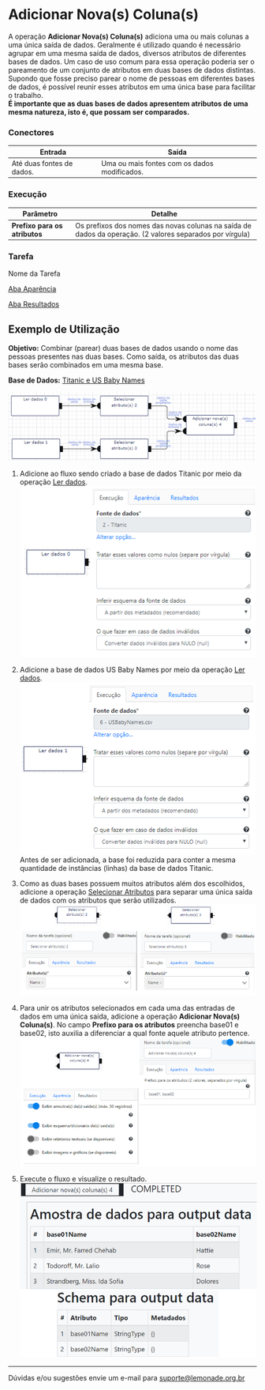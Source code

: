 # Adicionar Nova(s) Coluna(s)

A operação **Adicionar Nova(s) Coluna(s)** adiciona uma ou mais colunas a uma única saída de dados. Geralmente é utilizado quando é necessário agrupar em uma mesma saída de dados, diversos atributos de diferentes bases de dados. Um caso de uso comum para essa operação poderia ser o pareamento de um conjunto de atributos em duas bases de dados distintas. Supondo que fosse preciso parear o nome de pessoas em diferentes bases de dados, é possível reunir esses atributos em uma única base para facilitar o trabalho.\
**É importante que as duas bases de dados apresentem atributos de uma mesma natureza, isto é, que possam ser comparados.**



### Conectores
| Entrada | Saída |
| --- | --- |
| Até duas fontes de dados. | Uma ou mais fontes com os dados modificados. |


### Execução
| Parâmetro | Detalhe |
| --- | --- |
| **Prefixo para os atributos** | Os prefixos dos nomes das novas colunas na saída de dados da operação. (2 valores separados por vírgula) |

### Tarefa
Nome da Tarefa

[Aba Aparência][1]

[Aba Resultados][2]


## Exemplo de Utilização
**Objetivo:** Combinar (parear) duas bases de dados usando o nome das pessoas presentes nas duas bases. Como saída, os atributos das duas bases serão combinados em uma mesma base.

**Base de Dados:** [Titanic e US Baby Names][3]
	
![Ler dados](/docs/img/spark/manipulacao_de_dados/coluna_adicionar_nova/image2.png)

1. Adicione ao fluxo sendo criado a base de dados Titanic por meio da operação [Ler dados][4].\
	![Ler dados - Titanic](/docs/img/spark/manipulacao_de_dados/coluna_adicionar_nova/image3.png)
	
2. Adicione a base de dados US Baby Names por meio da operação [Ler dados][4]. \
	![Ler dados - US Baby Names](/docs/img/spark/manipulacao_de_dados/coluna_adicionar_nova/image1.png)\
	Antes de ser adicionada, a base foi reduzida para conter a mesma quantidade de instâncias (linhas) da base de dados Titanic.
	
	
3. Como as duas bases possuem muitos atributos além dos escolhidos, adicione a operação [Selecionar Atributos][5] para separar uma única saída de dados com os atributos que serão utilizados.\
	![Selecionar Atributos](/docs/img/spark/manipulacao_de_dados/coluna_adicionar_nova/image6.png)

4. Para unir os atributos selecionados em cada uma das entradas de dados em uma única saída, adicione a operação **Adicionar Nova(s) Coluna(s)**. No campo **Prefixo para os atributos** preencha base01 e base02, isto auxilia a diferenciar a qual fonte aquele atributo pertence.\
	![Operação Adicionar Coluna](/docs/img/spark/manipulacao_de_dados/coluna_adicionar_nova/image4.png)
	
5. Execute o fluxo e visualize o resultado.\
	![Resultado](/docs/img/spark/manipulacao_de_dados/coluna_adicionar_nova/image5.png)

-----

Dúvidas e/ou sugestões envie um e-mail para suporte@lemonade.org.br

[1]: /pt-br/
[2]: /pt-br/
[3]: /pt-br/
[4]: /pt-br/
[5]: /pt-br/